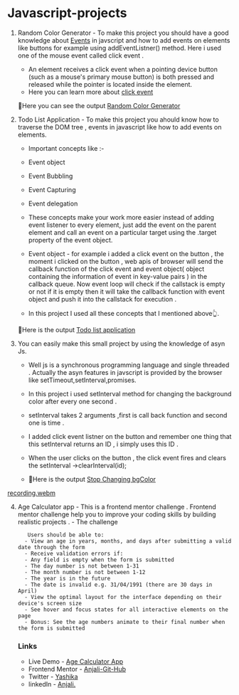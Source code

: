 # Javascript-projects
1. Random Color Generator - To make this project you should have a good knowledge about [Events](https://developer.mozilla.org/en-US/docs/Learn/JavaScript/Building_blocks/Events "mdn docs") in javscript and how to add events on elements like buttons for example using       addEventListner() method. Here i used one of the mouse event called click event .
     - An element receives a click event when a pointing device button (such as a mouse's primary mouse button) is both pressed and released        while the pointer is located inside the element.
     - Here you can learn more about [click event](https://developer.mozilla.org/en-US/docs/Web/API/Element/click_event "mdn docs")
 
    🤩Here you can see the output [Random Color Generator](https://luminous-axolotl-6d8d0d.netlify.app/ "javascript")
  
2. Todo List Application - To make this project you ahould know how to traverse the DOM tree , events in javascript like how to add events on elements.
   - Important concepts like :-
   - Event object
   - Event Bubbling
   - Event Capturing
   - Event delegation
  
   - These concepts make your work more easier instead of adding event listener to every element, just add the event on the parent element and call an event on a particular target using the .target property of the event object.
   - Event object - for example i added a click event on the button , the moment i clicked on the button , web apis of browser will send the callback function of the click event and event object( object containing the information of event in key-value pairs ) in the callback queue. Now event loop will check if the callstack is empty or not if it is empty  then it will take the callback function with event object and push it into the callstack for execution .
   -  In this project I used all these concepts that I mentioned above👆.  
  
     🤩Here is the output  [Todo list application](https://delightful-genie-d65604.netlify.app/ "javascript")

3. You can easily make this small project by using the knowledge of asyn Js.
   - Well js is a synchronous programming language and single threaded . Actually the asyn features in javscript is provided by the browser like setTimeout,setInterval,promises.
   - In this project i used setInterval method for changing the background color after every one second .
   - setInterval takes 2 arguments ,first is call back function and second one is time .
   - I added click event listner on the button and remember one thing that this setInterval returns an ID , i simply uses this ID .
   - When the user clicks on the button , the click event fires and clears the setInterval ->clearInterval(id);
     
   -  🤩Here is the output  [Stop Changing bgColor](https://ubiquitous-sawine-3e00ef.netlify.app/ "javascript")
     
     
[recording.webm](https://github.com/Anjali-Git-Hub/Javascript-projects/assets/122084921/13986c7e-0f6e-423a-9f46-ed4e4723569f)

  
4. Age Calculator app
        - This is a frontend mentor challenge . Frontend mentor challenge help you to improve your coding skills by building realistic projects .
        - The challenge

          Users should be able to:
         - View an age in years, months, and days after submitting a valid date through the form
         - Receive validation errors if:
         - Any field is empty when the form is submitted
         - The day number is not between 1-31
         - The month number is not between 1-12
         - The year is in the future
         - The date is invalid e.g. 31/04/1991 (there are 30 days in April)
         - View the optimal layout for the interface depending on their device's screen size
         - See hover and focus states for all interactive elements on the page
         - Bonus: See the age numbers animate to their final number when the form is submitted
  
     
     ### Links
     - Live Demo - [Age Calculator App](https://friendly-daifuku-ae2a2c.netlify.app/)
     - Frontend Mentor - [Anjali-Git-Hub](https://www.frontendmentor.io/solutions/responsive-age-calculator-app-Ru0Xe4xDB-)
     - Twitter - [Yashika](https://twitter.com/yashika_22_)
     - linkedIn - [Anjali.](https://www.linkedin.com/in/anjali-0352b1248/)
